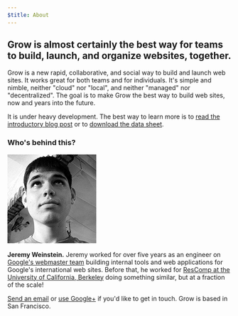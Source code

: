 ```yaml
---
$title: About
---
```

## Grow is almost certainly the best way for teams to build, launch, and organize websites, together.

Grow is a new rapid, collaborative, and social way to build and launch web sites. It works great for both teams and for individuals. It's simple and nimble, neither "cloud" nor "local", and neither "managed" nor "decentralized". The goal is to make Grow the best way to build web sites, now and years into the future.

It is under heavy development. The best way to learn more is to <a href="/blog/all-i-want-to-do-is-build-a-web-site/">read the introductory blog post</a> or to <a href="/public/datasheet.pdf">download the data sheet</a>.

### Who's behind this?

<img src="/public/images/jeremydw.jpg" class="headshot">

<b>Jeremy Weinstein.</b> Jeremy worked for over five years as an engineer on <a href="http://googlewebmastercentral.blogspot.com/2011/05/introducing-google-webmaster-team.html">Google's webmaster team</a> building internal tools and web applications for Google's international web sites. Before that, he worked for <a href="http://www.rescomp.berkeley.edu/about/">ResComp at the University of California, Berkeley</a> doing something similar, but at a fraction of the scale!

<a href="mailto:jeremydw@grow.io">Send an email</a> or <a href="https://plus.google.com/u/0/113048734492945304167/posts">use Google+</a> if you'd like to get in touch. Grow is based in San Francisco.

